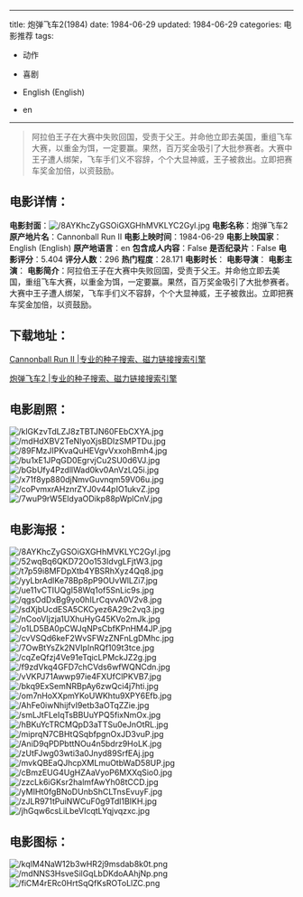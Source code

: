 
---
title: 炮弹飞车2(1984)
date: 1984-06-29
updated: 1984-06-29
categories: 电影推荐
tags:
- 动作
- 喜剧

- English (English)
- en
---


> 阿拉伯王子在大赛中失败回国，受责于父王。并命他立即去美国，重组飞车大赛，以重金为饵，一定要赢。果然，百万奖金吸引了大批参赛者。大赛中王子遭人绑架，飞车手们义不容辞，个个大显神威，王子被救出。立即把赛车奖金加倍，以资鼓励。

## **电影详情**：

**电影封面**：<img src="https://image.tmdb.org/t/p/w200/8AYKhcZyGSOiGXGHhMVKLYC2Gyl.jpg" alt="/8AYKhcZyGSOiGXGHhMVKLYC2Gyl.jpg" title="/8AYKhcZyGSOiGXGHhMVKLYC2Gyl.jpg">
**电影名称**：炮弹飞车2
**原产地片名**：Cannonball Run II
**电影上映时间**：1984-06-29
**电影上映国家**：English (English)
**原产地语言**：en
**包含成人内容**：False
**是否纪录片**：False
**电影评分**：5.404
**评分人数**：296
**热门程度**：28.171
**电影时长**：
**电影导演**：
**电影主演**：
**电影简介**：阿拉伯王子在大赛中失败回国，受责于父王。并命他立即去美国，重组飞车大赛，以重金为饵，一定要赢。果然，百万奖金吸引了大批参赛者。大赛中王子遭人绑架，飞车手们义不容辞，个个大显神威，王子被救出。立即把赛车奖金加倍，以资鼓励。

## **下载地址**：
[Cannonball Run II |专业的种子搜索、磁力链接搜索引擎](https://movie.amd794.com:2083/?search=Cannonball%20Run%20II&ordering=&mode=match_phrase&page_size=10&page=1)

[炮弹飞车2 |专业的种子搜索、磁力链接搜索引擎](https://movie.amd794.com:2083/?search=%E7%82%AE%E5%BC%B9%E9%A3%9E%E8%BD%A62&ordering=&mode=match_phrase&page_size=10&page=1)
 

## **电影剧照**：
<img src="https://image.tmdb.org/t/p/original/klGKzvTdLZJ8zTBTJN60FEbCXYA.jpg" alt="/klGKzvTdLZJ8zTBTJN60FEbCXYA.jpg" title="/klGKzvTdLZJ8zTBTJN60FEbCXYA.jpg"><img src="https://image.tmdb.org/t/p/original/mdHdXBV2TeNlyoXjsBDIzSMPTDu.jpg" alt="/mdHdXBV2TeNlyoXjsBDIzSMPTDu.jpg" title="/mdHdXBV2TeNlyoXjsBDIzSMPTDu.jpg"><img src="https://image.tmdb.org/t/p/original/89FMzJIPKvaQuHEVgvVxxohBmh4.jpg" alt="/89FMzJIPKvaQuHEVgvVxxohBmh4.jpg" title="/89FMzJIPKvaQuHEVgvVxxohBmh4.jpg"><img src="https://image.tmdb.org/t/p/original/bu1xE1JPqGD0EgrvjCu2SU0d6VJ.jpg" alt="/bu1xE1JPqGD0EgrvjCu2SU0d6VJ.jpg" title="/bu1xE1JPqGD0EgrvjCu2SU0d6VJ.jpg"><img src="https://image.tmdb.org/t/p/original/bGbUfy4PzdllWad0kv0AnVzLQ5i.jpg" alt="/bGbUfy4PzdllWad0kv0AnVzLQ5i.jpg" title="/bGbUfy4PzdllWad0kv0AnVzLQ5i.jpg"><img src="https://image.tmdb.org/t/p/original/x71f8yp880djNmvGuvnqm59V06u.jpg" alt="/x71f8yp880djNmvGuvnqm59V06u.jpg" title="/x71f8yp880djNmvGuvnqm59V06u.jpg"><img src="https://image.tmdb.org/t/p/original/coPvmxrAHznrZYJ0v44pIO1ukvZ.jpg" alt="/coPvmxrAHznrZYJ0v44pIO1ukvZ.jpg" title="/coPvmxrAHznrZYJ0v44pIO1ukvZ.jpg"><img src="https://image.tmdb.org/t/p/original/7wuP9rW5EldyaODikp88pWplCnV.jpg" alt="/7wuP9rW5EldyaODikp88pWplCnV.jpg" title="/7wuP9rW5EldyaODikp88pWplCnV.jpg">

## **电影海报**：
<img src="https://image.tmdb.org/t/p/original/8AYKhcZyGSOiGXGHhMVKLYC2Gyl.jpg" alt="/8AYKhcZyGSOiGXGHhMVKLYC2Gyl.jpg" title="/8AYKhcZyGSOiGXGHhMVKLYC2Gyl.jpg"><img src="https://image.tmdb.org/t/p/original/52wqBq6QKD72Oo153IdvgLFjtW3.jpg" alt="/52wqBq6QKD72Oo153IdvgLFjtW3.jpg" title="/52wqBq6QKD72Oo153IdvgLFjtW3.jpg"><img src="https://image.tmdb.org/t/p/original/t7p59i8MFDpXtb4YBSRhXyz4Qq8.jpg" alt="/t7p59i8MFDpXtb4YBSRhXyz4Qq8.jpg" title="/t7p59i8MFDpXtb4YBSRhXyz4Qq8.jpg"><img src="https://image.tmdb.org/t/p/original/yyLbrAdlKe78Bp8pP9OUvWlLZi7.jpg" alt="/yyLbrAdlKe78Bp8pP9OUvWlLZi7.jpg" title="/yyLbrAdlKe78Bp8pP9OUvWlLZi7.jpg"><img src="https://image.tmdb.org/t/p/original/ue11vCTIUQgI58Wq1of5SnLic9s.jpg" alt="/ue11vCTIUQgI58Wq1of5SnLic9s.jpg" title="/ue11vCTIUQgI58Wq1of5SnLic9s.jpg"><img src="https://image.tmdb.org/t/p/original/qgsOdDxBg9yo0hILrCqvvA0V2v8.jpg" alt="/qgsOdDxBg9yo0hILrCqvvA0V2v8.jpg" title="/qgsOdDxBg9yo0hILrCqvvA0V2v8.jpg"><img src="https://image.tmdb.org/t/p/original/sdXjbUcdESA5CKCyez6A29c2vq3.jpg" alt="/sdXjbUcdESA5CKCyez6A29c2vq3.jpg" title="/sdXjbUcdESA5CKCyez6A29c2vq3.jpg"><img src="https://image.tmdb.org/t/p/original/nCooVIjzja1UXhuHyG45KVo2mJk.jpg" alt="/nCooVIjzja1UXhuHyG45KVo2mJk.jpg" title="/nCooVIjzja1UXhuHyG45KVo2mJk.jpg"><img src="https://image.tmdb.org/t/p/original/o1LD5BA0pCWJqNPsCbfKPnHM4JP.jpg" alt="/o1LD5BA0pCWJqNPsCbfKPnHM4JP.jpg" title="/o1LD5BA0pCWJqNPsCbfKPnHM4JP.jpg"><img src="https://image.tmdb.org/t/p/original/cvVSQd6keF2WvSFWzZNFnLgDMhc.jpg" alt="/cvVSQd6keF2WvSFWzZNFnLgDMhc.jpg" title="/cvVSQd6keF2WvSFWzZNFnLgDMhc.jpg"><img src="https://image.tmdb.org/t/p/original/7OwBtYsZk2NVIpInRQf109t3tce.jpg" alt="/7OwBtYsZk2NVIpInRQf109t3tce.jpg" title="/7OwBtYsZk2NVIpInRQf109t3tce.jpg"><img src="https://image.tmdb.org/t/p/original/cqZeQfzj4Ve91eTqicLPMckJZ2g.jpg" alt="/cqZeQfzj4Ve91eTqicLPMckJZ2g.jpg" title="/cqZeQfzj4Ve91eTqicLPMckJZ2g.jpg"><img src="https://image.tmdb.org/t/p/original/f9zdVkq4GFD7chCVds6wfWQNCdn.jpg" alt="/f9zdVkq4GFD7chCVds6wfWQNCdn.jpg" title="/f9zdVkq4GFD7chCVds6wfWQNCdn.jpg"><img src="https://image.tmdb.org/t/p/original/vVKPJ71Awwp97ie4FXUfClPKVB7.jpg" alt="/vVKPJ71Awwp97ie4FXUfClPKVB7.jpg" title="/vVKPJ71Awwp97ie4FXUfClPKVB7.jpg"><img src="https://image.tmdb.org/t/p/original/bkq9ExSemNRBpAy6zwQci4j7hti.jpg" alt="/bkq9ExSemNRBpAy6zwQci4j7hti.jpg" title="/bkq9ExSemNRBpAy6zwQci4j7hti.jpg"><img src="https://image.tmdb.org/t/p/original/om7nHoXXpmYKoUWKhtu9XPY6Efb.jpg" alt="/om7nHoXXpmYKoUWKhtu9XPY6Efb.jpg" title="/om7nHoXXpmYKoUWKhtu9XPY6Efb.jpg"><img src="https://image.tmdb.org/t/p/original/AhFe0iwNhijfvI9etb3aOTqZZie.jpg" alt="/AhFe0iwNhijfvI9etb3aOTqZZie.jpg" title="/AhFe0iwNhijfvI9etb3aOTqZZie.jpg"><img src="https://image.tmdb.org/t/p/original/smLJtFLeIqTsBBUuYPQ5fixNmOx.jpg" alt="/smLJtFLeIqTsBBUuYPQ5fixNmOx.jpg" title="/smLJtFLeIqTsBBUuYPQ5fixNmOx.jpg"><img src="https://image.tmdb.org/t/p/original/hBKuYcTRCMQpD3aTTSu0eJnOtRL.jpg" alt="/hBKuYcTRCMQpD3aTTSu0eJnOtRL.jpg" title="/hBKuYcTRCMQpD3aTTSu0eJnOtRL.jpg"><img src="https://image.tmdb.org/t/p/original/miprqN7CBHtQSqbfpgnOxJD3vuP.jpg" alt="/miprqN7CBHtQSqbfpgnOxJD3vuP.jpg" title="/miprqN7CBHtQSqbfpgnOxJD3vuP.jpg"><img src="https://image.tmdb.org/t/p/original/AniD9qPDPbttNOu4n5bdrz9HoLK.jpg" alt="/AniD9qPDPbttNOu4n5bdrz9HoLK.jpg" title="/AniD9qPDPbttNOu4n5bdrz9HoLK.jpg"><img src="https://image.tmdb.org/t/p/original/zUtFJwg03wti3a0Jnyd89SrfEAj.jpg" alt="/zUtFJwg03wti3a0Jnyd89SrfEAj.jpg" title="/zUtFJwg03wti3a0Jnyd89SrfEAj.jpg"><img src="https://image.tmdb.org/t/p/original/mvkQBEaQJhcpXMLmuOtbWaD58UP.jpg" alt="/mvkQBEaQJhcpXMLmuOtbWaD58UP.jpg" title="/mvkQBEaQJhcpXMLmuOtbWaD58UP.jpg"><img src="https://image.tmdb.org/t/p/original/cBmzEUG4UgHZAaVyoP6MXXqSio0.jpg" alt="/cBmzEUG4UgHZAaVyoP6MXXqSio0.jpg" title="/cBmzEUG4UgHZAaVyoP6MXXqSio0.jpg"><img src="https://image.tmdb.org/t/p/original/zzcLk6iGKsr2halmfAwYh08tCCD.jpg" alt="/zzcLk6iGKsr2halmfAwYh08tCCD.jpg" title="/zzcLk6iGKsr2halmfAwYh08tCCD.jpg"><img src="https://image.tmdb.org/t/p/original/yMIHt0fgBNoDUnbShCLTnsEvuyF.jpg" alt="/yMIHt0fgBNoDUnbShCLTnsEvuyF.jpg" title="/yMIHt0fgBNoDUnbShCLTnsEvuyF.jpg"><img src="https://image.tmdb.org/t/p/original/zJLR971tPuiNWCuF0g9Tdl1BIKH.jpg" alt="/zJLR971tPuiNWCuF0g9Tdl1BIKH.jpg" title="/zJLR971tPuiNWCuF0g9Tdl1BIKH.jpg"><img src="https://image.tmdb.org/t/p/original/jhGqw6csLiLbeVIcqtLYqjvqzxc.jpg" alt="/jhGqw6csLiLbeVIcqtLYqjvqzxc.jpg" title="/jhGqw6csLiLbeVIcqtLYqjvqzxc.jpg">

## **电影图标**：
<img src="https://image.tmdb.org/t/p/original/kqlM4NaW12b3wHR2j9msdab8k0t.png" alt="/kqlM4NaW12b3wHR2j9msdab8k0t.png" title="/kqlM4NaW12b3wHR2j9msdab8k0t.png"><img src="https://image.tmdb.org/t/p/original/mdNNS3HsveSilGqLbDKdoAAhjNp.png" alt="/mdNNS3HsveSilGqLbDKdoAAhjNp.png" title="/mdNNS3HsveSilGqLbDKdoAAhjNp.png"><img src="https://image.tmdb.org/t/p/original/fiCM4rERc0HrtSqQfKsROToLlZC.png" alt="/fiCM4rERc0HrtSqQfKsROToLlZC.png" title="/fiCM4rERc0HrtSqQfKsROToLlZC.png">
